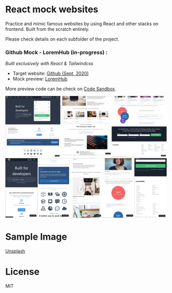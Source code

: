 # React mock websites

Practice and mimic famous websites by using React and other stacks on frontend. Built from the scratch entirely.

Please check details on each subfolder of the project.

### Github Mock - LoremHub (in-progress) :

_Built exclusively with React & Tailwindcss_

- Target website: [Github (Sept, 2020)](https://github.com/)
- Mock preview: [LoremHub](https://6v68q.csb.app/)

More preview code can be check on
[Code Sandbox](https://codesandbox.io/s/github-mock-6v68q).

![](./screenshots/github-mock/desktop.jpg)
![](./screenshots/github-mock/mobile-narrow.jpg)

# Sample Image

[Unsplash](https://unsplash.com/)

# License

MIT

